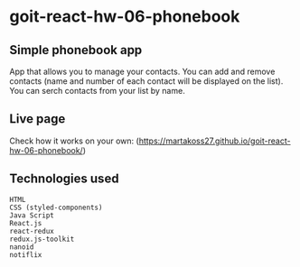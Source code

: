# goit-react-hw-06-phonebook

## Simple phonebook app

App that allows you to manage your contacts. You can add and remove contacts
(name and number of each contact will be displayed on the list). You can serch
contacts from your list by name.

## Live page

Check how it works on your own:
(https://martakoss27.github.io/goit-react-hw-06-phonebook/)

## Technologies used

    HTML
    CSS (styled-components)
    Java Script
    React.js
    react-redux
    redux.js-toolkit
    nanoid
    notiflix
